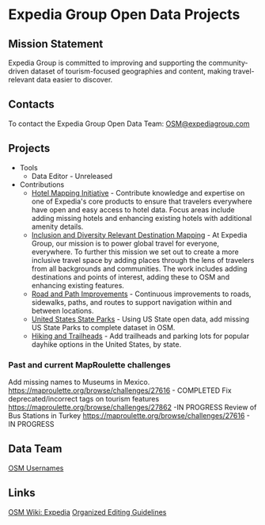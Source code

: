 # Expedia Group Open Data Projects

## Mission Statement
Expedia Group is committed to improving and supporting the community-driven dataset of tourism-focused geographies and content, making travel-relevant data easier to discover. 

## Contacts

To contact the Expedia Group Open Data Team: OSM@expediagroup.com

## Projects
- Tools
  - Data Editor - Unreleased
- Contributions
  - [Hotel Mapping Initiative](https://github.com/osmlab/expedia/issues/1) - Contribute knowledge and expertise on one of Expedia's core products to ensure that travelers everywhere have open and easy access to hotel data. Focus areas include adding missing hotels and enhancing existing hotels with additional amenity details.
  - [Inclusion and Diversity Relevant Destination Mapping](https://github.com/osmlab/expedia/issues/2) - At Expedia Group, our mission is to power global travel for everyone, everywhere. To further this mission we set out to create a more inclusive travel space by adding places through the lens of travelers from all backgrounds and communities. The work includes adding destinations and points of interest, adding these to OSM and enhancing existing features.
  - [Road and Path Improvements](https://github.com/osmlab/expedia/issues/3) - Continuous improvements to roads, sidewalks, paths, and routes to support navigation within and between locations.
  - [United States State Parks](https://github.com/osmlab/expedia/issues/4) - Using US State open data, add missing US State Parks to complete dataset in OSM.
  - [Hiking and Trailheads](https://github.com/osmlab/expedia/issues/5) - Add trailheads and parking lots for popular dayhike options in the United States, by state.

### Past and current MapRoulette challenges

Add missing names to Museums in Mexico.	https://maproulette.org/browse/challenges/27616 -	COMPLETED
Fix deprecated/incorrect tags on tourism features	https://maproulette.org/browse/challenges/27862	-IN PROGRESS
Review of Bus Stations in Turkey	https://maproulette.org/browse/challenges/27616	-	IN PROGRESS


## Data Team
[OSM Usernames](https://github.com/osmlab/expedia/wiki/Data-Team)

## Links
[OSM Wiki: Expedia](https://wiki.openstreetmap.org/wiki/Organised_Editing/Activities/Expedia)
[Organized Editing Guidelines](https://wiki.osmfoundation.org/wiki/Organised_Editing_Guidelines)
